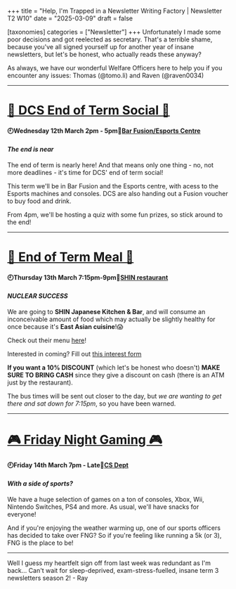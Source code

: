 +++
title = "Help, I'm Trapped in a Newsletter Writing Factory | Newsletter T2 W10"
date = "2025-03-09"
draft = false

[taxonomies]
categories = ["Newsletter"]
+++
Unfortunately I made some poor decisions and got reelected as secretary. That's a terrible shame, because you've all signed yourself up for another year of insane newsletters, but let's be honest, who actually reads these anyway?

As always, we have our wonderful Welfare Officers here to help you if you encounter any issues: Thomas (@tomo.li) and Raven (@raven0034)

--------------------------------------------------------------------------

# [🎉 DCS End of Term Social 🎉](https://uwcs.co.uk/events/t2/w10/dcs-end-of-term-social/)

#### 🕘Wednesday 12th March 2pm - 5pm📍[Bar Fusion/Esports Centre](https://campus.warwick.ac.uk/search/66167610d8dbf518cbed2bfb?projectId=warwick)
#### *The end is near*

The end of term is nearly here! And that means only one thing - no, not more deadlines - it's time for DCS' end of term social!

This term we'll be in Bar Fusion and the Esports centre, with acess to the Esports machines and consoles. DCS are also handing out a Fusion voucher to buy food and drink.

From 4pm, we'll be hosting a quiz with some fun prizes, so stick around to the end!

--------------------------------------------------------------------------

# [🍔 End of Term Meal 🍔](https://uwcs.co.uk/events/t2/w10/end-of-term-meal/)

#### 🕘Thursday 13th March 7:15pm-9pm📍[SHIN restaurant](https://maps.app.goo.gl/yxSrkAJfdHS7dgxBA)
#### *NUCLEAR SUCCESS*

We are going to **SHIN Japanese Kitchen & Bar**, and will consume an inconceivable amount of food which may actually be slightly healthy for once because it's **East Asian cuisine**!😱

Check out their menu [here](https://deliveroo.co.uk/menu/coventry/coventry-city-centre/shin-ramen)!

Interested in coming? Fill out [this interest form](https://forms.gle/MpU36Cjs2KqBiRUh8)

**If you want a 10% DISCOUNT** (which let's be honest who doesn't) **MAKE SURE TO BRING CASH** since they give a discount on cash (there is an ATM just by the restaurant).

The bus times will be sent out closer to the day, but *we are wanting to get there and sat down for 7:15pm*, so you have been warned.

--------------------------------------------------------------------------

# [🎮 Friday Night Gaming 🎮](https://uwcs.co.uk/events/t2/repeat/fng/)

#### 🕘Friday 14th March 7pm - Late📍[CS Dept](https://campus.warwick.ac.uk/?slid=23888)
#### *With a side of sports?*

We have a huge selection of games on a ton of consoles, Xbox, Wii, Nintendo Switches, PS4 and more. As usual, we'll have snacks for everyone!

And if you're enjoying the weather warming up, one of our sports officers has decided to take over FNG? So if you're feeling like running a 5k (or 3), FNG is the place to be!

--------------------------------------------------------------------------

Well I guess my heartfelt sign off from last week was redundant as I'm back... Can't wait for sleep-deprived, exam-stress-fuelled, insane term 3 newsletters season 2! - Ray
